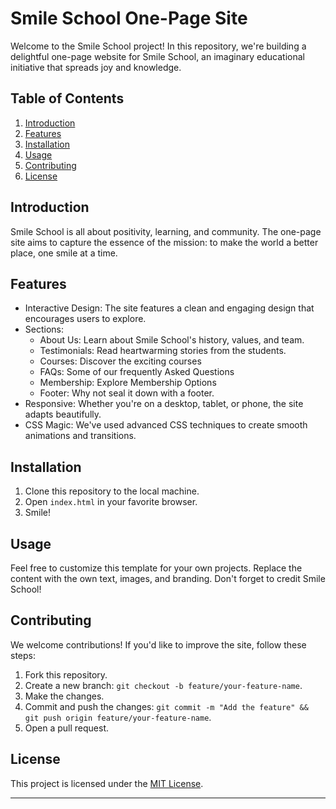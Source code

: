 # Smile School One-Page Site

Welcome to the Smile School project! In this repository, we're building a delightful one-page website for Smile School, an imaginary educational initiative that spreads joy and knowledge.

## Table of Contents

1. [Introduction](#introduction)
2. [Features](#features)
3. [Installation](#installation)
4. [Usage](#usage)
5. [Contributing](#contributing)
6. [License](#license)

## Introduction

Smile School is all about positivity, learning, and community. The one-page site aims to capture the essence of the mission: to make the world a better place, one smile at a time. 

## Features

- Interactive Design: The site features a clean and engaging design that encourages users to explore.
- Sections:
  - About Us: Learn about Smile School's history, values, and team.
  - Testimonials: Read heartwarming stories from the students.
  - Courses: Discover the exciting courses
  - FAQs: Some of our frequently Asked Questions
  - Membership: Explore Membership Options
  - Footer: Why not seal it down with a footer.
- Responsive: Whether you're on a desktop, tablet, or phone, the site adapts beautifully.
- CSS Magic: We've used advanced CSS techniques to create smooth animations and transitions.

## Installation

1. Clone this repository to the local machine.
2. Open `index.html` in your favorite browser.
3. Smile!

## Usage

Feel free to customize this template for your own projects. Replace the content with the own text, images, and branding. Don't forget to credit Smile School!

## Contributing

We welcome contributions! If you'd like to improve the site, follow these steps:

1. Fork this repository.
2. Create a new branch: `git checkout -b feature/your-feature-name`.
3. Make the changes.
4. Commit and push the changes: `git commit -m "Add the feature" && git push origin feature/your-feature-name`.
5. Open a pull request.

## License

This project is licensed under the [MIT License](LICENSE).

---

